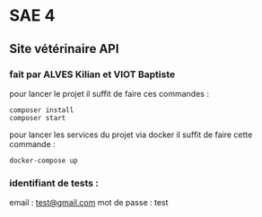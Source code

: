 # SAE 4

## Site vétérinaire API

### fait par ALVES Kilian et VIOT Baptiste

pour lancer le projet il suffit de faire ces commandes : 
```
composer install
composer start
```

pour lancer les services du projet via docker il suffit de faire cette commande : 
```
docker-compose up
```

### identifiant de tests : 

email : test@gmail.com
mot de passe : test
